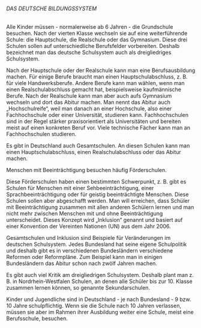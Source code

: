 ###### DAS DEUTSCHE BILDUNGSSYSTEM

Alle Kinder müssen - normalerweise ab 6 Jahren - die Grundschule besuchen. Nach der vierten Klasse wechseln sie auf eine weiterführende Schule: die Hauptschule, die Realschule oder das Gymnasium. Diese drei Schulen sollen auf unterschiedliche Berufsfelder vorbereiten. Deshalb bezeichnet man das deutsche Schulsystem auch als dreigliedriges Schulsystem.

Nach der Hauptschule oder der Realschule kann man eine Berufsausbildung machen. Für einige Berufe braucht man einen Hauptschulabschluss, z. B. für viele Handwerksberufe. Andere Berufe kann man wählen, wenn man einen Realschulabschluss gemacht hat, beispielsweise kaufmännische Berufe. Nach der Realschule kann man aber auch aufs Gymnasium wechseln und dort das Abitur machen. Man nennt das Abitur auch „Hochschulreife“, weil man danach an einer Hochschule, also einer Fachhochschule oder einer Universität, studieren kann. Fachhochschulen sind in der Regel stärker praxisorientiert als Universitäten und bereiten meist auf einen konkreten Beruf vor. Viele technische Fächer kann man an Fachhochschulen studieren.

Es gibt in Deutschland auch Gesamtschulen. An diesen Schulen kann man einen Hauptschulabschluss, einen Realschulabschluss oder das Abitur machen.

Menschen mit Beeinträchtigung besuchen häufig Förderschulen.

Diese Förderschulen haben einen bestimmten Schwerpunkt, z. B. gibt es Schulen für Menschen mit einer Sehbeeinträchtigung, einer Sprachbeeinträchtigung oder für geistig beeinträchtigte Menschen. Diese Schulen sollen aber abgeschafft werden. Man will erreichen, dass Schüler mit Beeinträchtigung zusammen mit allen anderen Schülern lernen und man nicht mehr zwischen Menschen mit und ohne Beeinträchtigung unterscheidet. Dieses Konzept wird „Inklusion“ genannt und basiert auf einer Konvention der Vereinten Nationen (UN) aus dem Jahr 2006.

Gesamtschulen und Inklusion sind Beispiele für Veränderungen im deutschen Schulsystem. Jedes Bundesland hat seine eigene Schulpolitik und deshalb gibt es in verschiedenen Bundesländern verschiedene Reformen oder Reformpläne. Zum Beispiel kann man in einigen Bundesländern das Abitur schon nach zwölf Jahren machen.

Es gibt auch viel Kritik am dreigliedrigen Schulsystem. Deshalb plant man z. B. in Nordrhein-Westfalen Schulen, an denen alle Schüler bis zur 10. Klasse zusammen lernen können, so genannte Sekundarschulen.

Kinder und Jugendliche sind in Deutschland - je nach Bundesland - 9 bzw. 10 Jahre schulpflichtig. Wenn sie die Schule nach 10 Jahren verlassen, müssen sie aber im Rahmen ihrer Ausbildung weiter eine Schule, meist eine Berufsschule, besuchen.